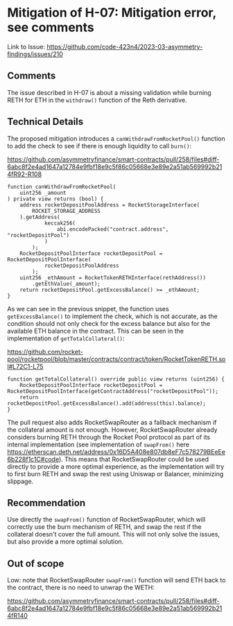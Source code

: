 # Mitigation of H-07: Mitigation error, see comments

Link to Issue: https://github.com/code-423n4/2023-03-asymmetry-findings/issues/210

## Comments

The issue described in H-07 is about a missing validation while burning RETH for ETH in the `withdraw()` function of the Reth derivative. 

## Technical Details

The proposed mitigation introduces a `canWithdrawFromRocketPool()` function to add the check to see if there is enough liquidity to call `burn()`:

https://github.com/asymmetryfinance/smart-contracts/pull/258/files#diff-6abc8f2e4ad1647a12784e9fbf18e9c5f86c05668e3e89e2a51ab569992b214fR92-R108

```solidity
function canWithdrawFromRocketPool(
    uint256 _amount
) private view returns (bool) {
    address rocketDepositPoolAddress = RocketStorageInterface(
        ROCKET_STORAGE_ADDRESS
    ).getAddress(
            keccak256(
                abi.encodePacked("contract.address", "rocketDepositPool")
            )
        );
    RocketDepositPoolInterface rocketDepositPool = RocketDepositPoolInterface(
            rocketDepositPoolAddress
        );
    uint256 _ethAmount = RocketTokenRETHInterface(rethAddress())
        .getEthValue(_amount);
    return rocketDepositPool.getExcessBalance() >= _ethAmount;
}
```

As we can see in the previous snippet, the function uses `getExcessBalance()` to implement the check, which is not accurate, as the condition should not only check for the excess balance but also for the available ETH balance in the contract. This can be seen in the implementation of `getTotalCollateral()`:

https://github.com/rocket-pool/rocketpool/blob/master/contracts/contract/token/RocketTokenRETH.sol#L72C1-L75

```solidity
function getTotalCollateral() override public view returns (uint256) {
    RocketDepositPoolInterface rocketDepositPool = RocketDepositPoolInterface(getContractAddress("rocketDepositPool"));
    return rocketDepositPool.getExcessBalance().add(address(this).balance);
}
```

The pull request also adds RocketSwapRouter as a fallback mechanism if the collateral amount is not enough. However, RocketSwapRouter already considers burning RETH through the Rocket Pool protocol as part of its internal implementation (see implementation of `swapFrom()` here https://etherscan.deth.net/address/0x16D5A408e807db8eF7c578279BEeEe6b228f1c1C#code). This means that RocketSwapRouter could be used directly to provide a more optimal experience, as the implementation will try to first burn RETH and swap the rest using Uniswap or Balancer, minimizing slippage.

## Recommendation

Use directly the `swapFrom()` function of RocketSwapRouter, which will correctly use the burn mechanism of RETH, and swap the rest if the collateral doesn't cover the full amount. This will not only solve the issues, but also provide a more optimal solution.

## Out of scope

Low: note that RocketSwapRouter `swapFrom()` function will send ETH back to the contract, there is no need to unwrap the WETH:

https://github.com/asymmetryfinance/smart-contracts/pull/258/files#diff-6abc8f2e4ad1647a12784e9fbf18e9c5f86c05668e3e89e2a51ab569992b214fR140
